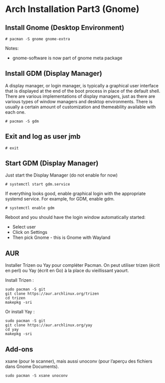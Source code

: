 # Arch Installation Part3 (Gnome)



## Install Gnome (Desktop Environment)

```
# pacman -S gnome gnome-extra 
```

Notes:
- gnome-software is now part of gnome meta package



## Install GDM (Display Manager)

A display manager, or login manager, is typically a graphical user interface that is displayed at the end of the boot process in place of the default shell. There are various implementations of display managers, just as there are various types of window managers and desktop environments. There is usually a certain amount of customization and themeability available with each one.

```
# pacman -S gdm
```


## Exit and log as user jmb

```
# exit
```


## Start GDM (Display Manager)

Just start the Display Manager (do not enable for now)

```
# systemctl start gdm.service
```

If everything looks good, enable graphical login with the appropriate systemd service. 
For example, for GDM, enable gdm.

```
# systemctl enable gdm
```

Reboot and you should have the login window automatically started:
- Select user
- Click on Settings
- Then pick Gnome - this is Gnome with Wayland



## AUR

Installer Trizen ou Yay pour compléter Pacman.
On peut utiliser trizen (écrit en perl) ou Yay (écrit en Go) à la place du vieillissant yaourt.

Install Trizen :

```
sudo pacman -S git
git clone https://aur.archlinux.org/trizen
cd trizen
makepkg -sri
```

Or install Yay :

```
sudo pacman -S git
git clone https://aur.archlinux.org/yay
cd yay
makepkg -sri
```



## Add-ons

xsane (pour le scanner), mais aussi unoconv (pour l’aperçu des fichiers dans Gnome Documents).

```
sudo pacman -S xsane unoconv
```




